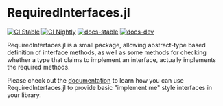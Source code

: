 # RequiredInterfaces.jl

[![CI Stable](https://github.com/Seelengrab/RequiredInterfaces.jl/actions/workflows/ci.yml/badge.svg?branch=main)](https://github.com/Seelengrab/RequiredInterfaces.jl/actions/workflows/ci.yml)
[![CI Nightly](https://github.com/Seelengrab/RequiredInterfaces.jl/actions/workflows/nightly.yml/badge.svg?branch=main)](https://github.com/Seelengrab/RequiredInterfaces.jl/actions/workflows/nightly.yml)
[![docs-stable](https://img.shields.io/badge/docs-stable-blue.svg)](https://seelengrab.github.io/RequiredInterfaces.jl/stable)
[![docs-dev](https://img.shields.io/badge/docs-dev-blue.svg)](https://seelengrab.github.io/RequiredInterfaces.jl/dev)

RequiredInterfaces.jl is a small package, allowing abstract-type based definition of interface methods, as well as
some methods for checking whether a type that claims to implement an interface, actually implements the required methods.

Please check out the [documentation](https://seelengrab.github.io/RequiredInterfaces.jl/) to learn how you can use RequiredInterfaces.jl to provide basic "implement me" style interfaces in your library.

